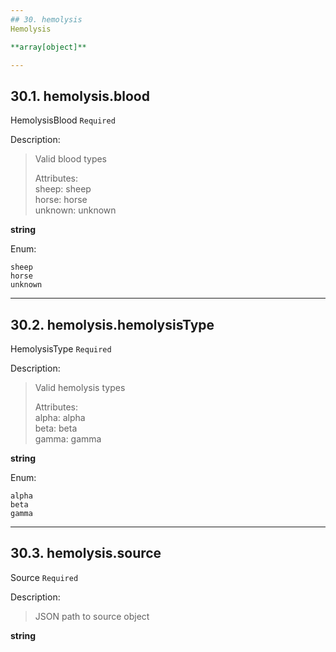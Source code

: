 ```yaml
---
## 30. hemolysis
Hemolysis  

**array[object]**

---
```

## 30.1. hemolysis.blood
HemolysisBlood  `Required`

Description:
> Valid blood types  
>  
> Attributes:  
>     sheep: sheep  
>     horse: horse  
>     unknown: unknown  

**string**

Enum:

	sheep
	horse
	unknown

---
## 30.2. hemolysis.hemolysisType
HemolysisType  `Required`

Description:
> Valid hemolysis types  
>  
> Attributes:  
>     alpha: alpha  
>     beta: beta  
>     gamma: gamma  

**string**

Enum:

	alpha
	beta
	gamma

---
## 30.3. hemolysis.source
Source  `Required`

Description:
> JSON path to source object  

**string**
